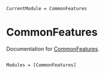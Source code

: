 ```@meta
CurrentModule = CommonFeatures
```

# CommonFeatures

Documentation for [CommonFeatures](https://github.com/ivanuricardo/CommonFeatures.jl).

```@index
```

```@autodocs
Modules = [CommonFeatures]
```
